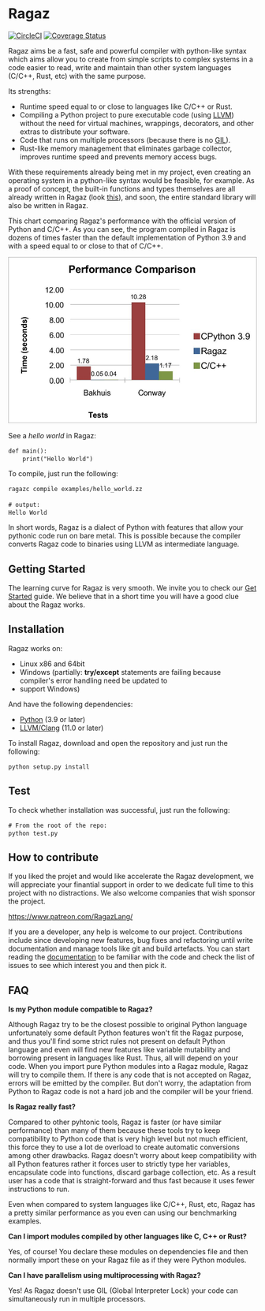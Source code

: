 # Ragaz

[![CircleCI](https://dl.circleci.com/status-badge/img/gh/ragazzi-robotics/ragaz/tree/main.svg?style=svg)](https://dl.circleci.com/status-badge/redirect/gh/ragazzi-robotics/ragaz/tree/main)  [![Coverage Status](https://coveralls.io/repos/github/ragazzi-robotics/ragaz/badge.svg?branch=main)](https://coveralls.io/github/ragazzi-robotics/ragaz?branch=main)

Ragaz aims be a fast, safe and powerful compiler with python-like syntax which aims allow you to create from simple scripts to complex systems 
in a code easier to read, write and maintain than other system languages (C/C++, Rust, etc) with the same purpose.

Its strengths:
- Runtime speed equal to or close to languages like C/C++ or Rust.
- Compiling a Python project to pure executable code (using [LLVM](https://www.infoworld.com/article/3247799/what-is-llvm-the-power-behind-swift-rust-clang-and-more.html)) without the need for virtual machines, wrappings, decorators, and other extras to distribute your software.
- Code that runs on multiple processors (because there is no [GIL](https://granulate.io/blog/introduction-to-the-infamous-python-gil/)).
- Rust-like memory management that eliminates garbage collector, improves runtime speed and prevents memory access bugs.

With these requirements already being met in my project, even creating an operating system in a python-like syntax would be feasible, for example.
As a proof of concept, the built-in functions and types themselves are all already written in Ragaz (look [this](https://github.com/ragazzi-robotics/ragaz/blob/main/ragaz/core/__builtins__.zz)), and soon, the entire standard library will also be written in Ragaz.

This chart comparing Ragaz's performance with the official version of Python and C/C++. As you can see, the program compiled in Ragaz is dozens of times faster than the default implementation of Python 3.9 and with a speed equal to or close to that of C/C++.

![Benchmarking](https://raw.githubusercontent.com/ragazzi-robotics/ragaz/main/doc/user/pictures/benchmarking.jpg "benchmarking")


See a *hello world* in Ragaz:

    def main():
        print("Hello World")

To compile, just run the following:
    
    ragazc compile examples/hello_world.zz
    
    # output: 
    Hello World

In short words, Ragaz is a dialect of Python with features that allow your pythonic code run on bare metal. This 
is possible because the compiler converts Ragaz code to binaries using LLVM as intermediate language.

## Getting Started

The learning curve for Ragaz is very smooth. We invite you to check our [Get Started](./doc/user/tutorial.md) 
guide. We believe that in a short time you will have a good clue about the Ragaz works.

## Installation

Ragaz works on:

- Linux x86 and 64bit
- Windows (partially: **try/except** statements are failing because compiler's error handling need be updated to 
- support Windows)

And have the following dependencies:

- [Python](https://www.python.org/) (3.9 or later)
- [LLVM/Clang](https://llvm.org/) (11.0 or later)

To install Ragaz, download and open the repository and just run the following:

    python setup.py install

## Test

To check whether installation was successful, just run the following:

    # From the root of the repo:
    python test.py

## How to contribute

If you liked the projet and would like accelerate the Ragaz development, we will appreciate your finantial support in order
to we dedicate full time to this project with no distractions. We also welcome companies that wish sponsor the project.

https://www.patreon.com/RagazLang/

If you are a developer, any help is welcome to our project. Contributions include since developing new features, bug fixes 
and refactoring until write documentation and manage tools like git and build artefacts. You can start reading the 
[documentation](./doc/user/tutorial.md) to be familiar with the code and check the list of issues to see which interest you 
and then pick it.

## FAQ

**Is my Python module compatible to Ragaz?**

Although Ragaz try to be the closest possible to original Python language unfortunately some default Python features 
won't fit the Ragaz purpose, and thus you'll find some strict rules not present on default Python language and even 
will find new features like variable mutability and borrowing present in languages like Rust.
Thus, all will depend on your code. When you import pure Python modules into a Ragaz module, Ragaz will try 
to compile them. If there is any code that is not accepted on Ragaz, errors will be emitted by the compiler. But don't 
worry, the adaptation from Python to Ragaz code is not a hard job and the compiler will be your friend.

**Is Ragaz really fast?**

Compared to other pyhtonic tools, Ragaz is faster (or have similar performance) than many of them because these tools try 
to keep compatibility to Python code that is very high level but not much efficient, this force they to use a lot de 
overload to create automatic conversions among other drawbacks. Ragaz doesn't worry about keep compatibility 
with all Python features rather it forces user to strictly type her variables, encapsulate code into functions, 
discard garbage collection, etc. As a result user has a code that is straight-forward and thus fast because it 
uses fewer instructions to run.

Even when compared to system languages like C/C++, Rust, etc, Ragaz has a pretty similar performance as you even
can using our benchmarking examples.

**Can I import modules compiled by other languages like C, C++ or Rust?**

Yes, of course! You declare these modules on dependencies file and then normally import these on your Ragaz file
as if they were Python modules.

**Can I have parallelism using multiprocessing with Ragaz?**

Yes! As Ragaz doesn't use GIL (Global Interpreter Lock) your code can simultaneously run in multiple processors.
